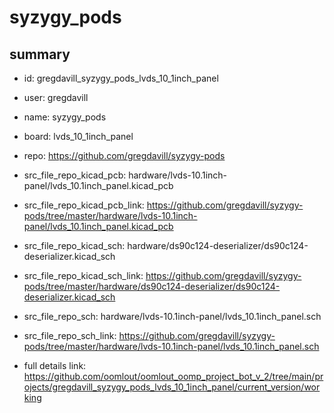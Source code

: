 # syzygy_pods
 
## summary 
* id: gregdavill_syzygy_pods_lvds_10_1inch_panel
* user: gregdavill
* name: syzygy_pods
* board: lvds_10_1inch_panel
* repo: https://github.com/gregdavill/syzygy-pods
* src_file_repo_kicad_pcb: hardware/lvds-10.1inch-panel/lvds_10.1inch_panel.kicad_pcb
* src_file_repo_kicad_pcb_link: https://github.com/gregdavill/syzygy-pods/tree/master/hardware/lvds-10.1inch-panel/lvds_10.1inch_panel.kicad_pcb
* src_file_repo_kicad_sch: hardware/ds90c124-deserializer/ds90c124-deserializer.kicad_sch
* src_file_repo_kicad_sch_link: https://github.com/gregdavill/syzygy-pods/tree/master/hardware/ds90c124-deserializer/ds90c124-deserializer.kicad_sch

* src_file_repo_sch: hardware/lvds-10.1inch-panel/lvds_10.1inch_panel.sch
* src_file_repo_sch_link: https://github.com/gregdavill/syzygy-pods/tree/master/hardware/lvds-10.1inch-panel/lvds_10.1inch_panel.sch
* full details link: https://github.com/oomlout/oomlout_oomp_project_bot_v_2/tree/main/projects/gregdavill_syzygy_pods_lvds_10_1inch_panel/current_version/working  







